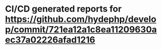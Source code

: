 # CI/CD generated reports for https://github.com/hydephp/develop/commit/721ea12a1c8ea11209630aec37a02226afad1216
